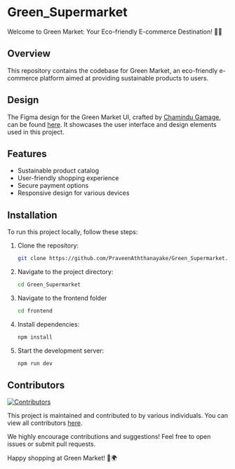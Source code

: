 # Green_Supermarket

Welcome to Green Market: Your Eco-friendly E-commerce Destination! 🌿🛒
<!--
![readmebox](https://github.com/ChaminduGamage/Green-Supermarket-UI/blob/main/Images/UI%20Landing%20Page.png?raw=true)
-->
## Overview

This repository contains the codebase for Green Market, an eco-friendly e-commerce platform aimed at providing sustainable products to users.

## Design

The Figma design for the Green Market UI, crafted by [Chamindu Gamage](https://github.com/ChaminduGamage), can be found [here](https://www.figma.com/file/AzUBmrRxFqEv76503mvGlx/Green-Supermarket?type=design&node-id=0-1&mode=design&t=oyObSysXoskrYX97-0). It showcases the user interface and design elements used in this project.


## Features

- Sustainable product catalog
- User-friendly shopping experience
- Secure payment options
- Responsive design for various devices

## Installation

To run this project locally, follow these steps:

1. Clone the repository:

   ```bash
   git clone https://github.com/PraveenAththanayake/Green_Supermarket.git
   ```
   
2. Navigate to the project directory:

   ```bash
   cd Green_Supermarket
   ```
   
3. Navigate to the frontend folder

   ```bash
   cd frontend
   ```
   
4. Install dependencies:

   ```bash
   npm install
   ```

5. Start the development server:

   ```bash
   npm run dev
   ```

   
## Contributors
[![Contributors](https://contrib.rocks/image?repo=PraveenAththanayake/Green_Supermarket)](https://github.com/PraveenAththanayake/Green_Supermarket/graphs/contributors)

This project is maintained and contributed to by various individuals. You can view all contributors [here](https://github.com/PraveenAththanayake/Green_Supermarket/graphs/contributors).


We highly encourage contributions and suggestions! Feel free to open issues or submit pull requests.

Happy shopping at Green Market! 🌱🌍

